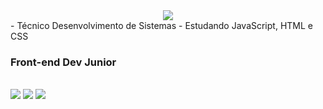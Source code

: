 
<div align='center'>
    <a href="https://github.com/lvwerner"></a>
    <img src="https://readme-typing-svg.herokuapp.com?color=%23B836F7&center=true&vCenter=true&multiline=true&width=500&height=65&lines=Hey+dude!;My+name+is+Vinicius+Werner%2C+and+I'm+a+junior+developer">
</div>
    

</div>
- Técnico Desenvolvimento de Sistemas 
- Estudando JavaScript, HTML e CSS 


###       Front-end Dev Junior


<br>
<div> 
  <a href="https://www.instagram.com/vwerner_" target="_blank"><img src="https://img.shields.io/badge/-Instagram-%23E4405F?style=for-the-badge&logo=instagram&logoColor=white" target="_blank"></a>
  <a href = "mailto:viniciushhardt@gmail.com"><img src="https://img.shields.io/badge/-Gmail-%23333?style=for-the-badge&logo=gmail&logoColor=white" target="_blank"></a>
  <a href="https://www.linkedin.com/in/vinicius-werner-hardt-a4229a226/" target="_blank"><img src="https://img.shields.io/badge/-LinkedIn-%230077B5?style=for-the-badge&logo=linkedin&logoColor=white" target="_blank"></a> 

